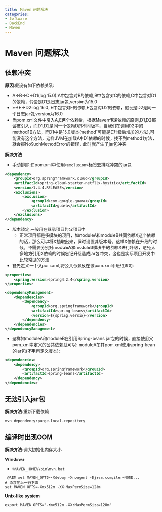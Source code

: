```yaml
---
title: Maven 问题解决
categories:
- Software
- BackEnd
- Maven
---
```

# Maven 问题解决

## 依赖冲突

**原因**:假设有如下依赖关系:

- A->B->C->D1(log 15.0):A中包含对B的依赖,B中包含对C的依赖,C中包含对D1的依赖，假设是D1是日志jar包,version为15.0
- E->F->D2(log 16.0):E中包含对F的依赖,F包含对D2的依赖，假设是D2是同一个日志jar包,version为16.0
- 当pom.xml文件中引入A,E两个依赖后，根据Maven传递依赖的原则,D1,D2都会被引入，而D1,D2是同一个依赖D的不同版本，当我们在调用D2中的method1()方法，而D1中是15.0版本(method1可能是D升级后增加的方法),可能没有这个方法，这样JVM在加载A中D1依赖的时候，找不到method1方法，就会报NoSuchMethodError的错误，此时就产生了jar包冲突

**解决方法**

- 手动排除:在pom.xml中使用`<exclusion>`标签去排除冲突的jar包

```xml
<dependency>
    <groupId>org.springframework.cloud</groupId>
    <artifactId>spring-cloud-starter-netflix-hystrix</artifactId>
    <version>1.4.4.RELEASE</version>
    <exclusions>
        <exclusion>
            <groupId>com.google.guava</groupId>
            <artifactId>guava</artifactId>
        </exclusion>
    </exclusions>
</dependency>
```

- 版本锁定:一般用在继承项目的父项目中
    - 正常项目都是多模块的项目，如moduleA和moduleB共同依赖X这个依赖的话，那么可以将X抽取出来，同时设置其版本号，这样X依赖在升级的时候，不需要分别对moduleA和moduleB模块中的依赖X进行升级，避免太多地方引用X依赖的时候忘记升级造成jar包冲突，这也是实际项目开发中比较常见的方法
- 首先定义一个父pom.xml,将公共依赖放在该pom.xml中进行声明:

```xml
<properties>
    <spring.version>spring4.2.4</spring.version>
</properties>

<dependencyManagement>
    <dependencies>
        <dependency>
            <groupId>org.springframework</groupId>
            <artifactId>spring-beans</artifactId>
            <version>${spring.versio}</version>
        </dependency>
    </dependencies>
</dependencyManagement>
```

- 这样如moduleA和moduleB在引用Spring-beans jar包的时候，直接使用父pom.xml中定义的公共依赖就可以:
    moduleA在其pom.xml使用spring-bean的jar包(不用再定义版本):

```xml
<dependencies>
    <dependency>
        <groupId>org.springframework</groupId>
        <artifactId>spring-beans</artifactId>
    </dependency>
</dependencies>
```

## 无法引入jar包

**解决方法**:重新下载依赖

```shell
mvn dependency:purge-local-repository
```

## 编译时出现OOM

**解决方法**:调大初始化内存大小

**Windows**

- `%MAVEN_HOME%\bin\mvn.bat`

```properties
 @REM set MAVEN_OPTS=-Xdebug -Xnoagent -Djava.compiler=NONE...
# 添加在上一行下面
set MAVEN_OPTS=-Xmx512m -XX:MaxPermSize=128m
```

**Unix-like system**

```shell
export MAVEN_OPTS="-Xmx512m -XX:MaxPermSize=128m"
```
